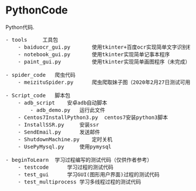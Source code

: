 # PythonCode
Python代码.
<pre>
- tools     工具包
    - baiduocr_gui.py       使用tkinter+百度ocr实现简单文字识别程序
    - notebook_gui.py       使用tkinter实现简单记事本程序
    - paint_gui.py          使用tkinter实现简单画图程序（未完成）

- spider_code   爬虫代码
    - meizituSpider.py      爬虫爬取妹子图（2020年2月27日测试可用）

- Script_code   脚本包
    - adb_script    安卓adb自动脚本
        - adb_demo.py   运行此文件
    - Centos7InstallPython3.py  centos7安装python3脚本
    - InstallSSR.py     安装ssr
    - SendEmail.py      发送邮件
    - ShutdownMachine.py    定时关机
    - UsePyMysql.py     使用pymysql

- beginToLearn  学习过程编写的测试代码（仅供作者参考）
    - testcode      学习过程的测试代码
    - test_gui      学习GUI(图形用户界面)过程的测试代码
    - test_multiprocess 学习多线程过程的测试代码
</pre>